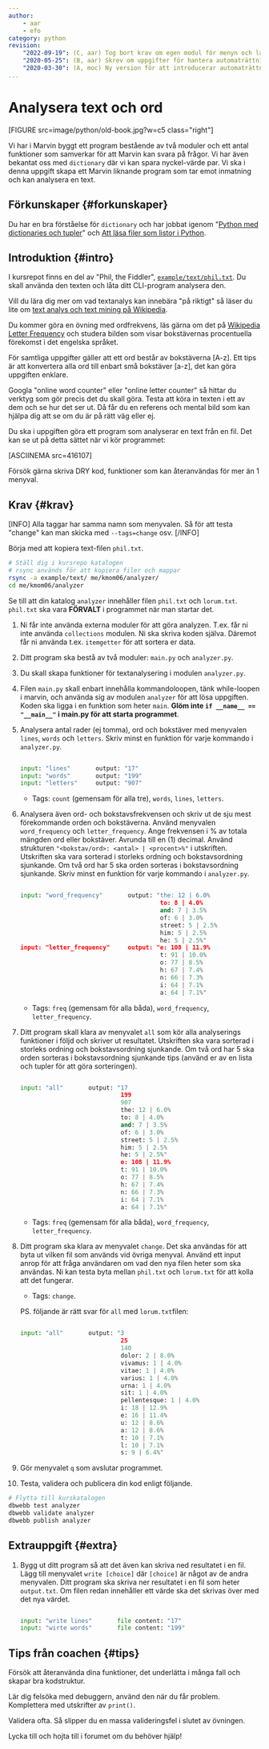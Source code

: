 ```yaml
---
author:
    - aar
    - efo
category: python
revision:
    "2022-09-19": (C, aar) Tog bort krav om egen modul för menyn och la till extrauppgift.
    "2020-05-25": (B, aar) Skrev om uppgifter för hantera automaträttning.
    "2020-03-30": (A, moc) Ny version för att introducerar automaträttning.
...
```

Analysera text och ord
==================================

[FIGURE src=image/python/old-book.jpg?w=c5 class="right"]

Vi har i Marvin byggt ett program bestående av två moduler och ett antal funktioner som samverkar för att Marvin kan svara på frågor. Vi har även bekantat oss med `dictionary` där vi kan spara nyckel-värde par.  Vi ska i denna uppgift skapa ett Marvin liknande program som tar emot inmatning och kan analysera en text.

<!--more-->




Förkunskaper {#forkunskaper}
-----------------------

Du har en bra förståelse för `dictionary` och har jobbat igenom "[Python med dictionaries och tupler](uppgift/python-med-dictionaries-och-tupler-v2)" och [Att läsa filer som listor i Python](kunskap/att-lasa-filer-i-python-v2).



Introduktion {#intro}
-----------------------

I kursrepot finns en del av "Phil, the Fiddler", [`example/text/phil.txt`](https://github.com/mosbth/python/blob/master/example/text/phil.txt). Du skall använda den texten och låta ditt CLI-program analysera den.

Vill du lära dig mer om vad textanalys kan innebära "på riktigt" så läser du lite om [text analys och text mining på Wikipedia](https://en.wikipedia.org/wiki/Text_mining).

Du kommer göra en övning med ordfrekvens, läs gärna om det på [Wikipedia Letter Frequency](https://en.wikipedia.org/wiki/Letter_frequency) och studera bilden som visar bokstävernas procentuella förekomst i det engelska språket.

För samtliga uppgifter gäller att ett ord består av bokstäverna [A-z]. Ett tips är att konvertera alla ord till enbart små bokstäver [a-z], det kan göra uppgiften enklare.

Googla "online word counter" eller "online letter counter" så hittar du verktyg som gör precis det du skall göra. Testa att köra in texten i ett av dem och se hur det ser ut. Då får du en referens och mental bild som kan hjälpa dig att se om du är på rätt väg eller ej.

Du ska i uppgiften göra ett program som analyserar en text från en fil. Det kan se ut på detta sättet när vi kör programmet:

[ASCIINEMA src=416107]


Försök gärna skriva DRY kod, funktioner som kan återanvändas för mer än 1 menyval.



Krav {#krav}
-----------------------
[INFO]
Alla taggar har samma namn som menyvalen. Så för att testa "change" kan man skicka med `--tags=change` osv.
[/INFO]


Börja med att kopiera text-filen `phil.txt`.

```bash
# Ställ dig i kursrepo katalogen
# rsync används för att kopiera filer och mappar
rsync -a example/text/ me/kmom06/analyzer/
cd me/kmom06/analyzer
```

Se till att din katalog `analyzer` innehåller filen `phil.txt` och `lorum.txt`. `phil.txt` ska vara **FÖRVALT** i programmet när man startar det.

1. Ni får inte använda externa moduler för att göra analyzen. T.ex. får ni inte använda `collections` modulen. Ni ska skriva koden själva. Däremot får ni använda t.ex. `itemgetter` för att sortera er data.

1. Ditt program ska bestå av två moduler: `main.py` och `analyzer.py`.

1. Du skall skapa funktioner för textanalysering i modulen `analyzer.py`.

1. Filen `main.py` skall enbart innehålla kommandoloopen, tänk while-loopen i marvin, och använda sig av modulen `analyzer` för att lösa uppgiften. Koden ska ligga i en funktion som heter `main`. **Glöm inte `if __name__ == "__main__"` i main.py för att starta programmet**.

1. Analysera antal rader (ej tomma), ord och bokstäver med menyvalen `lines`, `words` och `letters`. Skriv minst en funktion för varje kommando i `analyzer.py`.

    ```python

    input: "lines"       output: "17"
    input: "words"       output: "199"
    input: "letters"     output: "907"
    ```

    - Tags: `count` (gemensam för alla tre), `words`, `lines`, `letters`. 



1. Analysera även ord- och bokstavsfrekvensen och skriv ut de sju mest förekommande orden och bokstäverna. Använd menyvalen `word_frequency` och `letter_frequency`. Ange frekvensen i % av totala mängden ord eller bokstäver. Avrunda till en (1) decimal. Använd strukturen `"<bokstav/ord>: <antal> | <procent>%"` i utskriften. Utskriften ska vara sorterad i storleks ordning och bokstavsordning sjunkande. Om två ord har 5 ska orden sorteras i bokstavsordning sjunkande. Skriv minst en funktion för varje kommando i `analyzer.py`.

    ```python

    input: "word_frequency"       output: "the: 12 | 6.0%
                                           to: 8 | 4.0%
                                           and: 7 | 3.5%
                                           of: 6 | 3.0%
                                           street: 5 | 2.5%
                                           him: 5 | 2.5%
                                           he: 5 | 2.5%" 
    input: "letter_frequency"     output: "e: 108 | 11.9%
                                           t: 91 | 10.0%
                                           o: 77 | 8.5%
                                           h: 67 | 7.4%
                                           n: 66 | 7.3%
                                           i: 64 | 7.1%
                                           a: 64 | 7.1%"
    ```

    - Tags: `freq` (gemensam för alla båda), `word_frequency`, `letter_frequency`. 



1. Ditt program skall klara av menyvalet `all` som kör alla analyserings funktioner i följd och skriver ut resultatet. Utskriften ska vara sorterad i storleks ordning och bokstavsordning sjunkande. Om två ord har 5 ska orden sorteras i bokstavsordning sjunkande tips (använd er av en lista och tupler för att göra sorteringen).

    ```python

    input: "all"       output: "17
                                199
                                907
                                the: 12 | 6.0%
                                to: 8 | 4.0%
                                and: 7 | 3.5%
                                of: 6 | 3.0%
                                street: 5 | 2.5%
                                him: 5 | 2.5%
                                he: 5 | 2.5%" 
                                e: 108 | 11.9%
                                t: 91 | 10.0%
                                o: 77 | 8.5%
                                h: 67 | 7.4%
                                n: 66 | 7.3%
                                i: 64 | 7.1%
                                a: 64 | 7.1%"
    ```

    - Tags: `freq` (gemensam för alla båda), `word_frequency`, `letter_frequency`. 

1. Ditt program ska klara av menyvalet `change`. Det ska användas för att byta ut vilken fil som används vid övriga menyval. Använd ett input anrop för att fråga användaren om vad den nya filen heter som ska användas. Ni kan testa byta mellan `phil.txt` och `lorum.txt` för att kolla att det fungerar.

    - Tags: `change`.
    
    PS. följande är rätt svar för `all` med `lorum.txt`filen:

    ```python

    input: "all"       output: "3
                                25
                                140
                                dolor: 2 | 8.0%
                                vivamus: 1 | 4.0%
                                vitae: 1 | 4.0%
                                varius: 1 | 4.0%
                                urna: 1 | 4.0%
                                sit: 1 | 4.0%
                                pellentesque: 1 | 4.0%
                                i: 18 | 12.9%
                                e: 16 | 11.4%
                                u: 12 | 8.6%
                                a: 12 | 8.6%
                                t: 10 | 7.1%
                                l: 10 | 7.1%
                                s: 9 | 6.4%"
    ```

1. Gör menyvalet `q` som avslutar programmet.

1. Testa, validera och publicera din kod enligt följande.

```bash
# Flytta till kurskatalogen
dbwebb test analyzer
dbwebb validate analyzer
dbwebb publish analyzer
```



Extrauppgift {#extra}
-----------------------

1. Bygg ut ditt program så att det även kan skriva ned resultatet i en fil. Lägg till menyvalet `write [choice]` där `[choice]` är något av de andra menyvalen. Ditt program ska skriva ner resultatet i en fil som heter `output.txt`. Om filen redan innehåller ett värde ska det skrivas över med det nya värdet.

    ```python

    input: "write lines"       file content: "17"
    input: "wirte words"       file content: "199"
    ```



Tips från coachen {#tips}
-----------------------

Försök att återanvända dina funktioner, det underlätta i många fall och skapar bra kodstruktur.

Lär dig felsöka med debuggern, använd den när du får problem. Komplettera med utskrifter av `print()`.

Validera ofta. Så slipper du en massa valideringsfel i slutet av övningen.

Lycka till och hojta till i forumet om du behöver hjälp!
